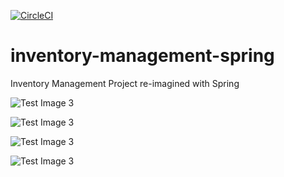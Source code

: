 [![CircleCI](https://circleci.com/gh/murphy1/inventory-management-spring.svg?style=svg)](https://circleci.com/gh/murphy1/inventory-management-spring)
# inventory-management-spring
Inventory Management Project re-imagined with Spring

![Test Image 3](Homepage.jpg)

![Test Image 3](Furniture.jpg)

![Test Image 3](Wallet.jpg)

![Test Image 3](Users_readme.jpg)